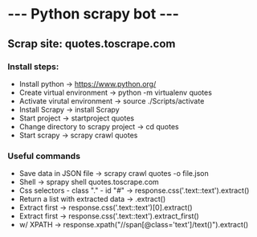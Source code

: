# --- Python scrapy bot ---

## Scrap site: quotes.toscrape.com

### Install steps: 
- Install python -> https://www.python.org/
- Create virtual environment -> python -m virtualenv quotes
- Activate virutal environment -> source ./Scripts/activate
- Install Scrapy -> install Scrapy
- Start project -> startproject quotes
- Change directory to scrapy project -> cd quotes
- Start scrapy -> scrapy crawl quotes

### Useful commands
- Save data in JSON file -> scrapy crawl quotes -o file.json
- Shell -> sprapy shell quotes.toscrape.com
- Css selectors - class "." - id "#" -> response.css('.text::text').extract()
- Return a list with extracted data -> .extract()
- Extract first -> response.css('.text::text')[0].extract()
- Extract first -> response.css('.text::text').extract_first()
- w/ XPATH -> response.xpath("//span[@class='text']/text()").extract()
